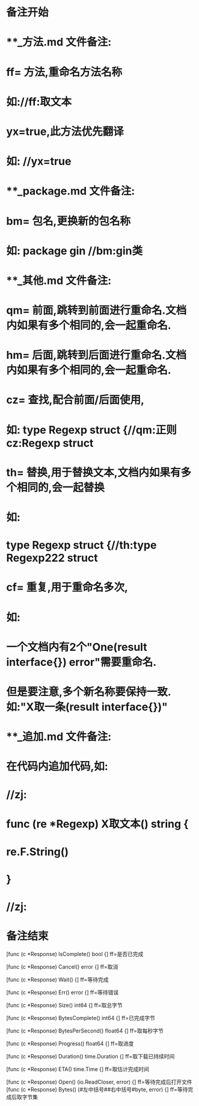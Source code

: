 # 备注开始
# **_方法.md 文件备注:
# ff= 方法,重命名方法名称
# 如://ff:取文本
#
# yx=true,此方法优先翻译
# 如: //yx=true

# **_package.md 文件备注:
# bm= 包名,更换新的包名称 
# 如: package gin //bm:gin类

# **_其他.md 文件备注:
# qm= 前面,跳转到前面进行重命名.文档内如果有多个相同的,会一起重命名.
# hm= 后面,跳转到后面进行重命名.文档内如果有多个相同的,会一起重命名.
# cz= 查找,配合前面/后面使用,
# 如: type Regexp struct {//qm:正则 cz:Regexp struct
#
# th= 替换,用于替换文本,文档内如果有多个相同的,会一起替换
# 如:
# type Regexp struct {//th:type Regexp222 struct
#
# cf= 重复,用于重命名多次,
# 如: 
# 一个文档内有2个"One(result interface{}) error"需要重命名.
# 但是要注意,多个新名称要保持一致. 如:"X取一条(result interface{})"

# **_追加.md 文件备注:
# 在代码内追加代码,如:
# //zj:
# func (re *Regexp) X取文本() string { 
# re.F.String()
# }
# //zj:
# 备注结束

[func (c *Response) IsComplete() bool {]
ff=是否已完成

[func (c *Response) Cancel() error {]
ff=取消

[func (c *Response) Wait() {]
ff=等待完成

[func (c *Response) Err() error {]
ff=等待错误

[func (c *Response) Size() int64 {]
ff=取总字节

[func (c *Response) BytesComplete() int64 {]
ff=已完成字节

[func (c *Response) BytesPerSecond() float64 {]
ff=取每秒字节

[func (c *Response) Progress() float64 {]
ff=取进度

[func (c *Response) Duration() time.Duration {]
ff=取下载已持续时间

[func (c *Response) ETA() time.Time {]
ff=取估计完成时间

[func (c *Response) Open() (io.ReadCloser, error) {]
ff=等待完成后打开文件
[func (c *Response) Bytes() (#左中括号##右中括号#byte, error) {]
ff=等待完成后取字节集
